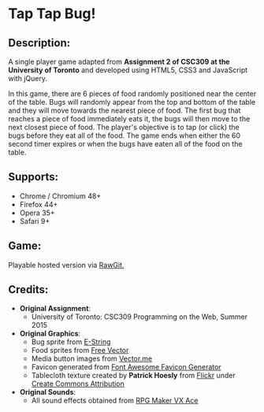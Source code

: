 # Tap Tap Bug!

## Description:
A single player game adapted from **Assignment 2 of CSC309 at the University of Toronto** and developed using HTML5, CSS3 and JavaScript with jQuery.

In this game, there are 6 pieces of food randomly positioned near the center of the table. Bugs will randomly appear from the top and bottom of the table and they will move towards the nearest piece of food. The first bug that reaches a piece of food immediately eats it, the bugs will then move to the next closest piece of food. The player's objective is to tap (or click) the bugs before they eat all of the food. The game ends when either the 60 second timer expires or when the bugs have eaten all of the food on the table.

## Supports:
- Chrome / Chromium 48+
- Firefox 44+
- Opera 35+
- Safari 9+

## Game:
Playable hosted version via [RawGit.](https://rawgit.com/SalinderSidhu/TapTapBug/master/Game/index.html)

## Credits:
- **Original Assignment**:
    - University of Toronto: CSC309 Programming on the Web, Summer 2015
- **Original Graphics**:
    - Bug sprite from [E-String](http://e-string.com/articles/create-simple-game-using-sprite-kit/)
    - Food sprites from [Free Vector](http://all-free-download.com/free-vector/download/vivid_food_icon_design_vector_535039.html)
    - Media button images from [Vector.me](http://vector.me/browse/695406/icon_set_player)
    - Favicon generated from [Font Awesome Favicon Generator](http://paulferrett.com/fontawesome-favicon/)
    - Tablecloth texture created by **Patrick Hoesly** from [Flickr](http://www.everystockphoto.com/photo.php?imageId=5778707) under [Create Commons Attribution](http://creativecommons.org/licenses/by/4.0/)
- **Original Sounds**:
    - All sound effects obtained from [RPG Maker VX Ace](http://www.rpgmakerweb.com/products/programs/rpg-maker-vx-ace)

